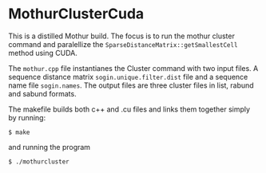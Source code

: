# MothurClusterCuda

This is a distilled Mothur build. The focus is to run the mothur cluster command and paralellize 
the `SparseDistanceMatrix::getSmallestCell` method using CUDA. 

The `mothur.cpp` file instantianes the Cluster command with two input files. A sequence distance matrix `sogin.unique.filter.dist` file
and a sequence name file `sogin.names`. The output files are three cluster files in list, rabund and sabund formats. 

The makefile builds both c++ and .cu files and links them together simply by running:

    $ make
    
and running the program

    $ ./mothurcluster
    
